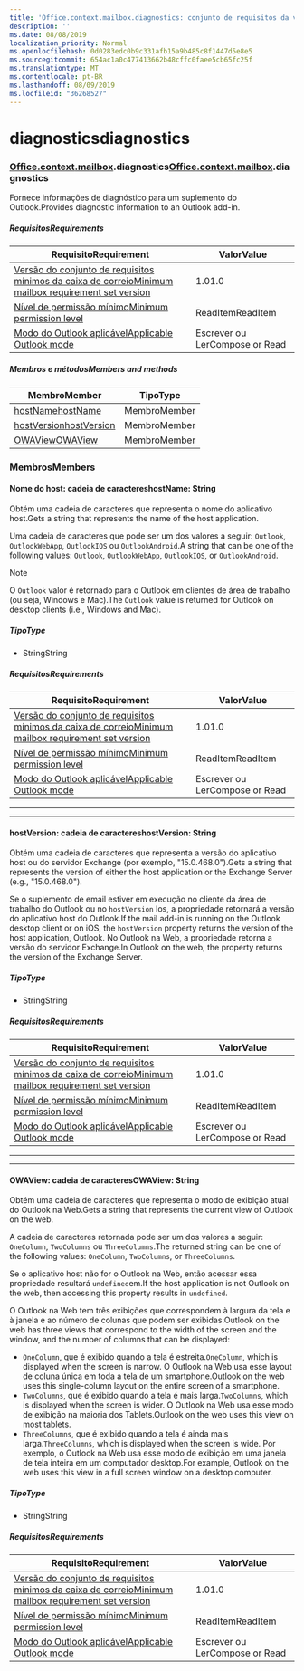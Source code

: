 ```yaml
---
title: 'Office.context.mailbox.diagnostics: conjunto de requisitos da visualização'
description: ''
ms.date: 08/08/2019
localization_priority: Normal
ms.openlocfilehash: 0d0283edc0b9c331afb15a9b485c8f1447d5e8e5
ms.sourcegitcommit: 654ac1a0c477413662b48cffc0faee5cb65fc25f
ms.translationtype: MT
ms.contentlocale: pt-BR
ms.lasthandoff: 08/09/2019
ms.locfileid: "36268527"
---
```

# <a name="diagnostics"></a><span data-ttu-id="084dd-102">diagnostics</span><span class="sxs-lookup"><span data-stu-id="084dd-102">diagnostics</span></span>

### <a name="officeofficemdcontextofficecontextmdmailboxofficecontextmailboxmddiagnostics"></a><span data-ttu-id="084dd-103">[Office](Office.md)[.context](Office.context.md)[.mailbox](Office.context.mailbox.md).diagnostics</span><span class="sxs-lookup"><span data-stu-id="084dd-103">[Office](Office.md)[.context](Office.context.md)[.mailbox](Office.context.mailbox.md).diagnostics</span></span>

<span data-ttu-id="084dd-104">Fornece informações de diagnóstico para um suplemento do Outlook.</span><span class="sxs-lookup"><span data-stu-id="084dd-104">Provides diagnostic information to an Outlook add-in.</span></span>

##### <a name="requirements"></a><span data-ttu-id="084dd-105">Requisitos</span><span class="sxs-lookup"><span data-stu-id="084dd-105">Requirements</span></span>

|<span data-ttu-id="084dd-106">Requisito</span><span class="sxs-lookup"><span data-stu-id="084dd-106">Requirement</span></span>| <span data-ttu-id="084dd-107">Valor</span><span class="sxs-lookup"><span data-stu-id="084dd-107">Value</span></span>|
|---|---|
|[<span data-ttu-id="084dd-108">Versão do conjunto de requisitos mínimos da caixa de correio</span><span class="sxs-lookup"><span data-stu-id="084dd-108">Minimum mailbox requirement set version</span></span>](/office/dev/add-ins/reference/requirement-sets/outlook-api-requirement-sets)| <span data-ttu-id="084dd-109">1.0</span><span class="sxs-lookup"><span data-stu-id="084dd-109">1.0</span></span>|
|[<span data-ttu-id="084dd-110">Nível de permissão mínimo</span><span class="sxs-lookup"><span data-stu-id="084dd-110">Minimum permission level</span></span>](/outlook/add-ins/understanding-outlook-add-in-permissions)| <span data-ttu-id="084dd-111">ReadItem</span><span class="sxs-lookup"><span data-stu-id="084dd-111">ReadItem</span></span>|
|[<span data-ttu-id="084dd-112">Modo do Outlook aplicável</span><span class="sxs-lookup"><span data-stu-id="084dd-112">Applicable Outlook mode</span></span>](/outlook/add-ins/#extension-points)| <span data-ttu-id="084dd-113">Escrever ou Ler</span><span class="sxs-lookup"><span data-stu-id="084dd-113">Compose or Read</span></span>|

##### <a name="members-and-methods"></a><span data-ttu-id="084dd-114">Membros e métodos</span><span class="sxs-lookup"><span data-stu-id="084dd-114">Members and methods</span></span>

| <span data-ttu-id="084dd-115">Membro</span><span class="sxs-lookup"><span data-stu-id="084dd-115">Member</span></span> | <span data-ttu-id="084dd-116">Tipo</span><span class="sxs-lookup"><span data-stu-id="084dd-116">Type</span></span> |
|--------|------|
| [<span data-ttu-id="084dd-117">hostName</span><span class="sxs-lookup"><span data-stu-id="084dd-117">hostName</span></span>](#hostname-string) | <span data-ttu-id="084dd-118">Membro</span><span class="sxs-lookup"><span data-stu-id="084dd-118">Member</span></span> |
| [<span data-ttu-id="084dd-119">hostVersion</span><span class="sxs-lookup"><span data-stu-id="084dd-119">hostVersion</span></span>](#hostversion-string) | <span data-ttu-id="084dd-120">Membro</span><span class="sxs-lookup"><span data-stu-id="084dd-120">Member</span></span> |
| [<span data-ttu-id="084dd-121">OWAView</span><span class="sxs-lookup"><span data-stu-id="084dd-121">OWAView</span></span>](#owaview-string) | <span data-ttu-id="084dd-122">Membro</span><span class="sxs-lookup"><span data-stu-id="084dd-122">Member</span></span> |

### <a name="members"></a><span data-ttu-id="084dd-123">Membros</span><span class="sxs-lookup"><span data-stu-id="084dd-123">Members</span></span>

#### <a name="hostname-string"></a><span data-ttu-id="084dd-124">Nome do host: cadeia de caracteres</span><span class="sxs-lookup"><span data-stu-id="084dd-124">hostName: String</span></span>

<span data-ttu-id="084dd-125">Obtém uma cadeia de caracteres que representa o nome do aplicativo host.</span><span class="sxs-lookup"><span data-stu-id="084dd-125">Gets a string that represents the name of the host application.</span></span>

<span data-ttu-id="084dd-126">Uma cadeia de caracteres que pode ser um dos valores a seguir: `Outlook`, `OutlookWebApp`, `OutlookIOS` ou `OutlookAndroid`.</span><span class="sxs-lookup"><span data-stu-id="084dd-126">A string that can be one of the following values: `Outlook`, `OutlookWebApp`, `OutlookIOS`, or `OutlookAndroid`.</span></span>

> [!NOTE]
> <span data-ttu-id="084dd-127">O `Outlook` valor é retornado para o Outlook em clientes de área de trabalho (ou seja, Windows e Mac).</span><span class="sxs-lookup"><span data-stu-id="084dd-127">The `Outlook` value is returned for Outlook on desktop clients (i.e., Windows and Mac).</span></span>

##### <a name="type"></a><span data-ttu-id="084dd-128">Tipo</span><span class="sxs-lookup"><span data-stu-id="084dd-128">Type</span></span>

*   <span data-ttu-id="084dd-129">String</span><span class="sxs-lookup"><span data-stu-id="084dd-129">String</span></span>

##### <a name="requirements"></a><span data-ttu-id="084dd-130">Requisitos</span><span class="sxs-lookup"><span data-stu-id="084dd-130">Requirements</span></span>

|<span data-ttu-id="084dd-131">Requisito</span><span class="sxs-lookup"><span data-stu-id="084dd-131">Requirement</span></span>| <span data-ttu-id="084dd-132">Valor</span><span class="sxs-lookup"><span data-stu-id="084dd-132">Value</span></span>|
|---|---|
|[<span data-ttu-id="084dd-133">Versão do conjunto de requisitos mínimos da caixa de correio</span><span class="sxs-lookup"><span data-stu-id="084dd-133">Minimum mailbox requirement set version</span></span>](/office/dev/add-ins/reference/requirement-sets/outlook-api-requirement-sets)| <span data-ttu-id="084dd-134">1.0</span><span class="sxs-lookup"><span data-stu-id="084dd-134">1.0</span></span>|
|[<span data-ttu-id="084dd-135">Nível de permissão mínimo</span><span class="sxs-lookup"><span data-stu-id="084dd-135">Minimum permission level</span></span>](/outlook/add-ins/understanding-outlook-add-in-permissions)| <span data-ttu-id="084dd-136">ReadItem</span><span class="sxs-lookup"><span data-stu-id="084dd-136">ReadItem</span></span>|
|[<span data-ttu-id="084dd-137">Modo do Outlook aplicável</span><span class="sxs-lookup"><span data-stu-id="084dd-137">Applicable Outlook mode</span></span>](/outlook/add-ins/#extension-points)| <span data-ttu-id="084dd-138">Escrever ou Ler</span><span class="sxs-lookup"><span data-stu-id="084dd-138">Compose or Read</span></span>|

---
---

#### <a name="hostversion-string"></a><span data-ttu-id="084dd-139">hostVersion: cadeia de caracteres</span><span class="sxs-lookup"><span data-stu-id="084dd-139">hostVersion: String</span></span>

<span data-ttu-id="084dd-140">Obtém uma cadeia de caracteres que representa a versão do aplicativo host ou do servidor Exchange (por exemplo, "15.0.468.0").</span><span class="sxs-lookup"><span data-stu-id="084dd-140">Gets a string that represents the version of either the host application or the Exchange Server (e.g., "15.0.468.0").</span></span>

<span data-ttu-id="084dd-141">Se o suplemento de email estiver em execução no cliente da área de trabalho do Outlook ou no `hostVersion` Ios, a propriedade retornará a versão do aplicativo host do Outlook.</span><span class="sxs-lookup"><span data-stu-id="084dd-141">If the mail add-in is running on the Outlook desktop client or on iOS, the `hostVersion` property returns the version of the host application, Outlook.</span></span> <span data-ttu-id="084dd-142">No Outlook na Web, a propriedade retorna a versão do servidor Exchange.</span><span class="sxs-lookup"><span data-stu-id="084dd-142">In Outlook on the web, the property returns the version of the Exchange Server.</span></span>

##### <a name="type"></a><span data-ttu-id="084dd-143">Tipo</span><span class="sxs-lookup"><span data-stu-id="084dd-143">Type</span></span>

*   <span data-ttu-id="084dd-144">String</span><span class="sxs-lookup"><span data-stu-id="084dd-144">String</span></span>

##### <a name="requirements"></a><span data-ttu-id="084dd-145">Requisitos</span><span class="sxs-lookup"><span data-stu-id="084dd-145">Requirements</span></span>

|<span data-ttu-id="084dd-146">Requisito</span><span class="sxs-lookup"><span data-stu-id="084dd-146">Requirement</span></span>| <span data-ttu-id="084dd-147">Valor</span><span class="sxs-lookup"><span data-stu-id="084dd-147">Value</span></span>|
|---|---|
|[<span data-ttu-id="084dd-148">Versão do conjunto de requisitos mínimos da caixa de correio</span><span class="sxs-lookup"><span data-stu-id="084dd-148">Minimum mailbox requirement set version</span></span>](/office/dev/add-ins/reference/requirement-sets/outlook-api-requirement-sets)| <span data-ttu-id="084dd-149">1.0</span><span class="sxs-lookup"><span data-stu-id="084dd-149">1.0</span></span>|
|[<span data-ttu-id="084dd-150">Nível de permissão mínimo</span><span class="sxs-lookup"><span data-stu-id="084dd-150">Minimum permission level</span></span>](/outlook/add-ins/understanding-outlook-add-in-permissions)| <span data-ttu-id="084dd-151">ReadItem</span><span class="sxs-lookup"><span data-stu-id="084dd-151">ReadItem</span></span>|
|[<span data-ttu-id="084dd-152">Modo do Outlook aplicável</span><span class="sxs-lookup"><span data-stu-id="084dd-152">Applicable Outlook mode</span></span>](/outlook/add-ins/#extension-points)| <span data-ttu-id="084dd-153">Escrever ou Ler</span><span class="sxs-lookup"><span data-stu-id="084dd-153">Compose or Read</span></span>|

---
---

#### <a name="owaview-string"></a><span data-ttu-id="084dd-154">OWAView: cadeia de caracteres</span><span class="sxs-lookup"><span data-stu-id="084dd-154">OWAView: String</span></span>

<span data-ttu-id="084dd-155">Obtém uma cadeia de caracteres que representa o modo de exibição atual do Outlook na Web.</span><span class="sxs-lookup"><span data-stu-id="084dd-155">Gets a string that represents the current view of Outlook on the web.</span></span>

<span data-ttu-id="084dd-156">A cadeia de caracteres retornada pode ser um dos valores a seguir: `OneColumn`, `TwoColumns` ou `ThreeColumns`.</span><span class="sxs-lookup"><span data-stu-id="084dd-156">The returned string can be one of the following values: `OneColumn`, `TwoColumns`, or `ThreeColumns`.</span></span>

<span data-ttu-id="084dd-157">Se o aplicativo host não for o Outlook na Web, então acessar essa propriedade resultará `undefined`em.</span><span class="sxs-lookup"><span data-stu-id="084dd-157">If the host application is not Outlook on the web, then accessing this property results in `undefined`.</span></span>

<span data-ttu-id="084dd-158">O Outlook na Web tem três exibições que correspondem à largura da tela e à janela e ao número de colunas que podem ser exibidas:</span><span class="sxs-lookup"><span data-stu-id="084dd-158">Outlook on the web has three views that correspond to the width of the screen and the window, and the number of columns that can be displayed:</span></span>

*   <span data-ttu-id="084dd-159">`OneColumn`, que é exibido quando a tela é estreita.</span><span class="sxs-lookup"><span data-stu-id="084dd-159">`OneColumn`, which is displayed when the screen is narrow.</span></span> <span data-ttu-id="084dd-160">O Outlook na Web usa esse layout de coluna única em toda a tela de um smartphone.</span><span class="sxs-lookup"><span data-stu-id="084dd-160">Outlook on the web uses this single-column layout on the entire screen of a smartphone.</span></span>
*   <span data-ttu-id="084dd-161">`TwoColumns`, que é exibido quando a tela é mais larga.</span><span class="sxs-lookup"><span data-stu-id="084dd-161">`TwoColumns`, which is displayed when the screen is wider.</span></span> <span data-ttu-id="084dd-162">O Outlook na Web usa esse modo de exibição na maioria dos Tablets.</span><span class="sxs-lookup"><span data-stu-id="084dd-162">Outlook on the web uses this view on most tablets.</span></span>
*   <span data-ttu-id="084dd-163">`ThreeColumns`, que é exibido quando a tela é ainda mais larga.</span><span class="sxs-lookup"><span data-stu-id="084dd-163">`ThreeColumns`, which is displayed when the screen is wide.</span></span> <span data-ttu-id="084dd-164">Por exemplo, o Outlook na Web usa esse modo de exibição em uma janela de tela inteira em um computador desktop.</span><span class="sxs-lookup"><span data-stu-id="084dd-164">For example, Outlook on the web uses this view in a full screen window on a desktop computer.</span></span>

##### <a name="type"></a><span data-ttu-id="084dd-165">Tipo</span><span class="sxs-lookup"><span data-stu-id="084dd-165">Type</span></span>

*   <span data-ttu-id="084dd-166">String</span><span class="sxs-lookup"><span data-stu-id="084dd-166">String</span></span>

##### <a name="requirements"></a><span data-ttu-id="084dd-167">Requisitos</span><span class="sxs-lookup"><span data-stu-id="084dd-167">Requirements</span></span>

|<span data-ttu-id="084dd-168">Requisito</span><span class="sxs-lookup"><span data-stu-id="084dd-168">Requirement</span></span>| <span data-ttu-id="084dd-169">Valor</span><span class="sxs-lookup"><span data-stu-id="084dd-169">Value</span></span>|
|---|---|
|[<span data-ttu-id="084dd-170">Versão do conjunto de requisitos mínimos da caixa de correio</span><span class="sxs-lookup"><span data-stu-id="084dd-170">Minimum mailbox requirement set version</span></span>](/office/dev/add-ins/reference/requirement-sets/outlook-api-requirement-sets)| <span data-ttu-id="084dd-171">1.0</span><span class="sxs-lookup"><span data-stu-id="084dd-171">1.0</span></span>|
|[<span data-ttu-id="084dd-172">Nível de permissão mínimo</span><span class="sxs-lookup"><span data-stu-id="084dd-172">Minimum permission level</span></span>](/outlook/add-ins/understanding-outlook-add-in-permissions)| <span data-ttu-id="084dd-173">ReadItem</span><span class="sxs-lookup"><span data-stu-id="084dd-173">ReadItem</span></span>|
|[<span data-ttu-id="084dd-174">Modo do Outlook aplicável</span><span class="sxs-lookup"><span data-stu-id="084dd-174">Applicable Outlook mode</span></span>](/outlook/add-ins/#extension-points)| <span data-ttu-id="084dd-175">Escrever ou Ler</span><span class="sxs-lookup"><span data-stu-id="084dd-175">Compose or Read</span></span>|
